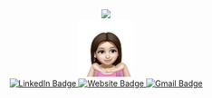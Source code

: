 <div align="center">
  <a href="https://git.io/typing-svg">
    <img src="https://readme-typing-svg.herokuapp.com/?lines=Hello,+There!+👋;Nice+to+meet+you!&center=true&size=30">
  </a>
  
  <div>
    <img src="src/assets/images/profile.png" style="width: 100px">
  </div>
    
  <div id="badges">
    <a href="https://www.linkedin.com/in/kzaleskaa/">
      <img src="https://img.shields.io/badge/LinkedIn-blue?style=for-the-badge&logo=linkedin&logoColor=white" alt="LinkedIn Badge"/>
    </a>
    <a href="https://kzaleskaa.github.io">
      <img src="https://img.shields.io/badge/Portfolio-purple?style=for-the-badge&logo=google-chrome&logoColor=white" alt="Website Badge"/>
    </a>
    <a href="mailto:kzaleska416@gmail.com">
      <img src="https://img.shields.io/badge/Gmail-red?style=for-the-badge&logo=gmail&logoColor=white" alt="Gmail Badge"/>
    </a>
  </div>
</div>

